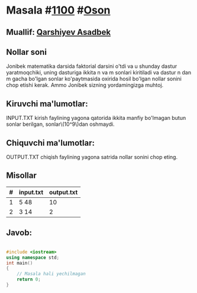 
<h1>Masala #<a href="https://robocontest.uz/tasks/1100">1100</a> #<a href="https://robocontest.uz/tasks?category=1">Oson</a></h1>
<h2> Muallif: <a href="https://robocontest.uz/profile/asadbek">Qarshiyev Asadbek</a></h2>
<h2>Nollar soni</h2>
<p>Jonibek matematika darsida faktorial darsini o'tdi va u shunday dastur yaratmoqchiki, uning dasturiga ikkita n va m sonlari kiritiladi va dastur n dan m gacha bo'lgan sonlar ko'paytmasida oxirida hosil bo'lgan nollar sonini chop etishi kerak. Ammo Jonibek sizning yordamingizga muhtoj.</p>
<h2>Kiruvchi ma'lumotlar:</h2>
<p>INPUT.TXT kirish faylining yagona qatorida ikkita manfiy bo'lmagan butun sonlar berilgan, sonlar\(10^9\)dan oshmaydi.</p>
<h2>Chiquvchi ma'lumotlar:</h2>
<p>OUTPUT.TXT chiqish faylining yagona satrida nollar sonini chop eting.</p>
<h2>Misollar</h2>
<table>
    <thead>
        <tr>
            <th>#</th>
            <th>input.txt</th>
            <th>output.txt</th>
        </tr>
    </thead>
    <tbody>
            <tr>
                <td>1</td>
                <td>5 48</td>
                <td>10</td>
            </tr>
            <tr>
                <td>2</td>
                <td>3 14</td>
                <td>2</td>
            </tr>
    </tbody>
    </table>
    
<h2>Javob:</h2>

######
```cpp
#include <iostream>
using namespace std;
int main()
{
    // Masala hali yechilmagan
    return 0;
}
```
